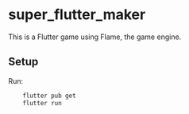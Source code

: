 # super_flutter_maker

This is a Flutter game using Flame, the game engine.

## Setup

Run:

```bash
    flutter pub get
    flutter run
```
